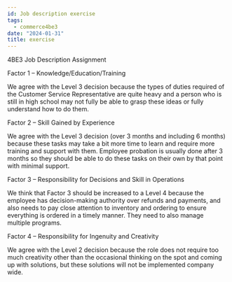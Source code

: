 ```yaml
---
id: Job description exercise
tags:
  - commerce4be3
date: "2024-01-31"
title: exercise
---
```


4BE3 Job Description Assignment

<!-- Olivia Santos, Aaron Pham, Marley Hourigan  -->



Factor 1 – Knowledge/Education/Training

We agree with the Level 3 decision because the types of duties required of the Customer Service Representative are quite heavy and a person who is still in high school may not fully be able to grasp these ideas or fully understand how to do them.



Factor 2 – Skill Gained by Experience

We agree with the Level 3 decision (over 3 months and including 6 months) because these tasks may take a bit more time to learn and require more training and support with them. Employee probation is usually done after 3 months so they should be able to do these tasks on their own by that point with minimal support.



Factor 3 – Responsibility for Decisions and Skill in Operations

We think that Factor 3 should be increased to a Level 4 because the employee has decision-making authority over refunds and payments, and also needs to pay close attention to inventory and ordering to ensure everything is ordered in a timely manner. They need to also manage multiple programs.



Factor 4 – Responsibility for Ingenuity and Creativity

We agree with the Level 2 decision because the role does not require too much creativity other than the occasional thinking on the spot and coming up with solutions, but these solutions will not be implemented company wide.
